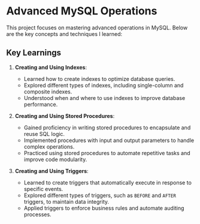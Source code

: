 # Advanced MySQL Operations

This project focuses on mastering advanced operations in MySQL. Below are the key concepts and techniques I learned:

## Key Learnings

1. **Creating and Using Indexes**:
   - Learned how to create indexes to optimize database queries.
   - Explored different types of indexes, including single-column and composite indexes.
   - Understood when and where to use indexes to improve database performance.

2. **Creating and Using Stored Procedures**:
   - Gained proficiency in writing stored procedures to encapsulate and reuse SQL logic.
   - Implemented procedures with input and output parameters to handle complex operations.
   - Practiced using stored procedures to automate repetitive tasks and improve code modularity.

3. **Creating and Using Triggers**:
   - Learned to create triggers that automatically execute in response to specific events.
   - Explored different types of triggers, such as `BEFORE` and `AFTER` triggers, to maintain data integrity.
   - Applied triggers to enforce business rules and automate auditing processes.

